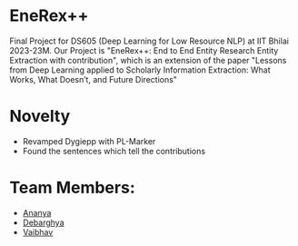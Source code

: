 # EneRex++

Final Project for DS605 (Deep Learning for Low Resource NLP) at IIT Bhilai 2023-23M.
Our Project is "EneRex++: End to End Entity Research Entity Extraction with contribution",
which is an extension of the paper "Lessons from Deep Learning applied to Scholarly
Information Extraction: What Works, What Doesn’t, and Future Directions"

# Novelty

- Revamped Dygiepp with PL-Marker
- Found the sentences which tell the contributions

# Team Members:

- [Ananya](https://github.com/Ananyaiitbhilai)
- [Debarghya](https://github.com/deba-iitbh)
- [Vaibhav](https://github.com/Vaibhav-Arora-2182)

